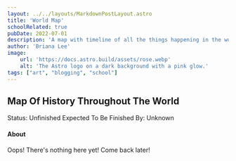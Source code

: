 ```yaml
---
layout: ../../layouts/MarkdownPostLayout.astro
title: 'World Map'
schoolRelated: true
pubDate: 2022-07-01
description: 'A map with timeline of all the things happening in the world at the time'
author: 'Briana Lee'
image:
    url: 'https://docs.astro.build/assets/rose.webp'
    alt: 'The Astro logo on a dark background with a pink glow.'
tags: ["art", "blogging", "school"]
---
```

## Map Of History Throughout The World

Status: Unfinished
Expected To Be Finished By: Unknown


#### About

Oops! There's nothing here yet! Come back later!